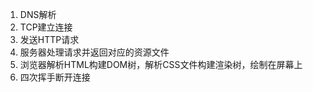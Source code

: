 1. DNS解析
2. TCP建立连接
3. 发送HTTP请求
4. 服务器处理请求并返回对应的资源文件
5. 浏览器解析HTML构建DOM树，解析CSS文件构建渲染树，绘制在屏幕上
6. 四次挥手断开连接